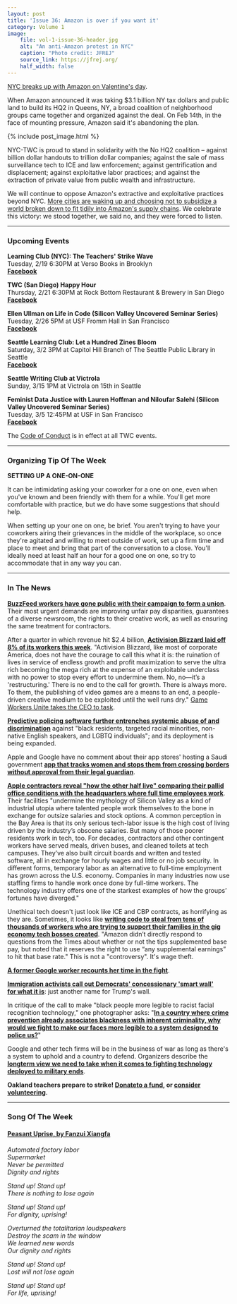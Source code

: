 ```yaml
---
layout: post
title: 'Issue 36: Amazon is over if you want it'
category: Volume 1
image:
    file: vol-1-issue-36-header.jpg
    alt: "An anti-Amazon protest in NYC"
    caption: "Photo credit: JFREJ"
    source_link: https://jfrej.org/
    half_width: false
---
```


<!-- Content imported from: https://mailchi.mp/eddc035143f3/tech-workers-coalition-update-1326709?e=dbff030191 -->

[NYC breaks up with Amazon on Valentine's day](https://www.nytimes.com/2019/02/14/nyregion/amazon-hq2-queens.html).

When Amazon announced it was taking $3.1 billion NY tax dollars and public land to build its HQ2 in Queens, NY, a broad coalition of neighborhood groups came together and organized against the deal. On Feb 14th, in the face of mounting pressure, Amazon said it's abandoning the plan.

<!--excerpt-->

{% include post_image.html %}

NYC-TWC is proud to stand in solidarity with the No HQ2 coalition – against billion dollar handouts to trillion dollar companies; against the sale of mass surveillance tech to ICE and law enforcement; against gentrification and displacement; against exploitative labor practices; and against the extraction of private value from public wealth and infrastructure.  
  
We will continue to oppose Amazon's extractive and exploitative practices beyond NYC. [More cities are waking up and choosing not to subsidize a world broken down&nbsp;to fit tidily into Amazon's supply chains](https://docs.google.com/document/d/1zQf0NyxY7lA6b858uJnbv1qbFiq7oJVMtu8nQeECgns/edit#heading=h.v25ddr6fxgu). We&nbsp;celebrate this victory: we stood together, we said no, and they were forced to listen.

***

###  Upcoming Events

**Learning Club (NYC): The Teachers' Strike Wave**  
Tuesday, 2/19 6:30PM at Verso Books in Brooklyn  
[**Facebook**](https://www.facebook.com/events/2564287216975829/)  
  
**TWC (San Diego) Happy Hour&nbsp;**  
Thursday, 2/21 6:30PM at Rock Bottom Restaurant & Brewery in San Diego  
[**Facebook**](https://www.facebook.com/events/319969718876149/)  
  
**Ellen Ullman on Life in Code (Silicon Valley Uncovered Seminar Series)**  
Tuesday, 2/26 5PM at USF Fromm Hall in San Francisco  
[**Facebook**](https://www.facebook.com/events/925803811144039/)  
  
**Seattle Learning Club: Let a Hundred Zines Bloom**  
Saturday, 3/2 3PM at Capitol Hill Branch of The Seattle Public Library&nbsp;in Seattle  
[**Facebook**](https://www.facebook.com/events/380448649181217/)  
  
**Seattle Writing Club at Victrola&nbsp;**  
Sunday, 3/15 1PM at Victrola on 15th in Seattle  
  
**Feminist Data Justice with Lauren Hoffman and Niloufar Salehi (Silicon Valley Uncovered Seminar Series)&nbsp;**  
Tuesday, 3/5 12:45PM at USF in San Francisco  
[**Facebook**](https://www.facebook.com/events/379347799526488/)

The [Code of Conduct](https://techworkerscoalition.org/community-guide/) is in effect at all TWC events.

***

### Organizing Tip Of The Week

**SETTING UP A ONE-ON-ONE**  
  
It can be intimidating asking your coworker for a one on one, even when you've known and been friendly with them for a while. You'll get more comfortable with practice, but we do have some suggestions that should help.  
  
When setting up your one on one, be brief. You aren't trying to have your coworkers airing their grievances in the middle of the workplace, so once they're agitated and willing to meet outside of work, set up a firm time and place to meet and bring that part of the conversation to a close. You'll ideally need at least half an hour for a good one on one, so try to accommodate that in any way you can.

***

### In The News

[**BuzzFeed workers have gone public with their campaign to form a&nbsp;union**](https://www.nytimes.com/2019/02/12/business/buzzfeed-news-union-layoffs.html). Their most urgent&nbsp;demands are improving&nbsp;unfair pay disparities, guarantees of a diverse newsroom, the rights to their creative work, as well as ensuring the same treatment for contractors.  
  
After a quarter in which revenue hit $2.4 billion, [**Activision Blizzard laid off 8% of its workers this week**](https://waypoint.vice.com/en_us/article/yw83kg/activision-blizzard-reports-record-revenue-as-they-fuck-over-800-employees).&nbsp;"Activision Blizzard, like most of corporate America, does not have the courage to call this what it is: the ruination of lives in service of endless growth and profit maximization to serve the ultra rich becoming the mega rich at the expense of an exploitable underclass with no power to stop every effort to undermine them. No, no—it’s a 'restructuring.'&nbsp;There is no end to the call for growth. There is always more. To them, the publishing of video games are a means to an end, a people-driven creative medium to be exploited until the well runs dry."&nbsp;[Game Workers Unite takes the CEO to task](https://twitter.com/GameWorkers/status/1095783235269779456?s=19).  
  
[**Predictive policing software further entrenches systemic abuse of and discrimination**](https://www.technologyreview.com/s/612957/predictive-policing-algorithms-ai-crime-dirty-data/) against "black residents,&nbsp;targeted racial minorities, non-native English speakers, and LGBTQ individuals"; and its deployment is being expanded.  
  
Apple and Google have no comment about their app stores' hosting a Saudi government [**app that tracks women and stops them from crossing borders without approval from&nbsp;their legal guardian**](https://www.thisisinsider.com/apple-google-criticised-for-saudi-government-app-activists-say-fuel-discrimination-2019-2).  
  
[**Apple contractors reveal "how the other half live" comparing their pallid office conditions with the headquarters where full time employees work**](https://www.bloomberg.com/news/features/2019-02-11/apple-black-site-gives-contractors-few-perks-little-security). Their facilities "undermine the mythology of Silicon Valley as a kind of industrial utopia where talented people work themselves to the bone in exchange for outsize salaries and stock options. A common perception in the Bay Area is that its only serious tech-labor issue is the high cost of living driven by the industry’s obscene salaries. But many of those poorer residents work in tech, too. For decades, contractors and other contingent workers have served meals, driven buses, and cleaned toilets at tech campuses. They’ve also built circuit boards and written and tested software, all in exchange for hourly wages and little or no job security. In different forms, temporary labor as an alternative to full-time employment has grown across the U.S. economy. Companies in many industries now use staffing firms to handle work once done by full-time workers. The technology industry offers one of the starkest examples of how the groups’ fortunes have diverged."&nbsp;  
  
Unethical tech doesn't just look like ICE and CBP contracts, as horrifying as they are. Sometimes, it looks like [**writing code to steal from tens of thousands of workers who are trying to support their families in the gig economy tech bosses created**](https://www.theverge.com/2019/2/10/18218329/doordash-amazon-flex-instacart-tipping-policies-controversy).&nbsp;"Amazon didn’t directly respond to questions from the Times about whether or not the tips supplemented base pay, but noted that it reserves the right to use “any supplemental earnings” to hit that base rate." This is not a "controversy". It's wage theft.  
  
[**A former Google worker recounts her&nbsp;time in the fight**](https://link.medium.com/nLhwMI4RiU).  
  
[**Immigration activists call out Democrats' concessionary 'smart wall' for&nbsp;what it is**](https://www.theguardian.com/commentisfree/2019/feb/14/democrats-wall-border-trump-security): just another name for Trump's wall.  
  
In critique of the call&nbsp;to make "black people more legible to racist facial recognition technology," one photographer asks: "[**In a country where crime prevention already associates blackness with inherent criminality, why would we fight to make our faces more legible to a system designed to police us?**](https://www.thedailybeast.com/bots-are-terrible-at-recognizing-black-faces-lets-keep-it-that-way?ref=home&via=twitter_page?ref=home)"  
  
Google and other tech firms will be in the business of war as long as there's a system to uphold and a country to defend. Organizers describe the [**longterm view we need to take when it comes to fighting technology deployed to military ends**](https://newrepublic.com/article/153044/big-techs-unholy-alliance-pentagon).&nbsp;&nbsp;  
  
**Oakland teachers prepare to strike! [Donate](https://donorbox.org/breadfored)[to a fund](https://donorbox.org/breadfored), or&nbsp;[consider volunteering](http://bit.ly/feedcluster3).**

***

### Song Of The Week

#### [**Peasant Uprise, by Fanzui Xiangfa**](https://fanzuixiangfa.bandcamp.com/track/peasant-uprise-2)
  
_Automated factory labor_  
_Supermarket_  
_Never be permitted_  
_Dignity and rights_  

_Stand up! Stand up!_  
_There is nothing to lose again_  

_Stand up! Stand up!_  
_For dignity, uprising!_  

_Overturned the totalitarian loudspeakers_  
_Destroy the scam in the window_  
_We learned new words_  
_Our dignity and rights_  

_Stand up! Stand up!_  
_Lost will not lose again_  
  
_Stand up! Stand up!_  
_For life, uprising!_  
